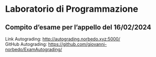 # Laboratorio di Programmazione

## Compito d’esame per l’appello del 16/02/2024

Link Autograding: http://autograding.norbedo.xyz:5000/  
GitHub Autograding: https://github.com/giovanni-norbedo/ExamAutograding/
